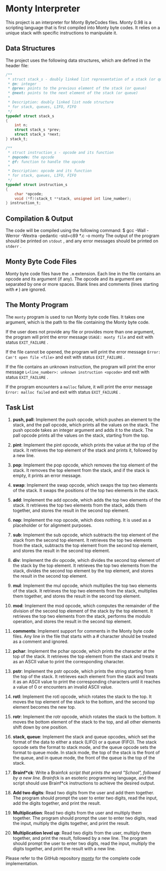# Monty Interpreter

This project is an interpreter for Monty ByteCodes files. Monty 0.98 is a scripting language that is first compiled into Monty byte codes. It relies on a unique stack with specific instructions to manipulate it.

## Data Structures

The project uses the following data structures, which are defined in the header file:

```c
/**
 * struct stack_s - doubly linked list representation of a stack (or queue)
 * @n: integer
 * @prev: points to the previous element of the stack (or queue)
 * @next: points to the next element of the stack (or queue)
 *
 * Description: doubly linked list node structure
 * for stack, queues, LIFO, FIFO
 */
typedef struct stack_s
{
    int n;
    struct stack_s *prev;
    struct stack_s *next;
} stack_t;

/**
 * struct instruction_s - opcode and its function
 * @opcode: the opcode
 * @f: function to handle the opcode
 *
 * Description: opcode and its function
 * for stack, queues, LIFO, FIFO
 */
typedef struct instruction_s
{
    char *opcode;
    void (*f)(stack_t **stack, unsigned int line_number);
} instruction_t;
```

## Compilation & Output

The code will be compiled using the following command:
$ gcc -Wall -Werror -Wextra -pedantic -std=c89 *.c -o monty
The output of the program should be printed on  `stdout` , and any error messages should be printed on  `stderr` .

## Monty Byte Code Files

Monty byte code files have the  `.m`  extension. Each line in the file contains an opcode and its argument (if any). The opcode and its argument are separated by one or more spaces. Blank lines and comments (lines starting with  `#` ) are ignored.

## The Monty Program

The  `monty`  program is used to run Monty byte code files. It takes one argument, which is the path to the file containing the Monty byte code.

If the user does not provide any file or provides more than one argument, the program will print the error message  `USAGE: monty file`  and exit with status  `EXIT_FAILURE` .

If the file cannot be opened, the program will print the error message  `Error: Can't open file <file>`  and exit with status  `EXIT_FAILURE` .

If the file contains an unknown instruction, the program will print the error message  `L<line_number>: unknown instruction <opcode>`  and exit with status  `EXIT_FAILURE` .

If the program encounters a  `malloc`  failure, it will print the error message  `Error: malloc failed`  and exit with status  `EXIT_FAILURE` .

## Task List

1. **push, pall**: Implement the  push  opcode, which pushes an element to the stack, and the  pall  opcode, which prints all the values on the stack. The  push  opcode takes an integer argument and adds it to the stack. The  pall  opcode prints all the values on the stack, starting from the top.

2. **pint**: Implement the  pint  opcode, which prints the value at the top of the stack. It retrieves the top element of the stack and prints it, followed by a new line.

3. **pop**: Implement the  pop  opcode, which removes the top element of the stack. It removes the top element from the stack, and if the stack is empty, it prints an error message.

4. **swap**: Implement the  swap  opcode, which swaps the top two elements of the stack. It swaps the positions of the top two elements in the stack.

5. **add**: Implement the  add  opcode, which adds the top two elements of the stack. It retrieves the top two elements from the stack, adds them together, and stores the result in the second top element.

6. **nop**: Implement the  nop  opcode, which does nothing. It is used as a placeholder or for alignment purposes.

7. **sub**: Implement the  sub  opcode, which subtracts the top element of the stack from the second top element. It retrieves the top two elements from the stack, subtracts the top element from the second top element, and stores the result in the second top element.

8. **div**: Implement the  div  opcode, which divides the second top element of the stack by the top element. It retrieves the top two elements from the stack, divides the second top element by the top element, and stores the result in the second top element.

9. **mul**: Implement the  mul  opcode, which multiplies the top two elements of the stack. It retrieves the top two elements from the stack, multiplies them together, and stores the result in the second top element.

10. **mod**: Implement the  mod  opcode, which computes the remainder of the division of the second top element of the stack by the top element. It retrieves the top two elements from the stack, performs the modulo operation, and stores the result in the second top element.

11. **comments**: Implement support for comments in the Monty byte code files. Any line in the file that starts with a  #  character should be treated as a comment and ignored.

12. **pchar**: Implement the  pchar  opcode, which prints the character at the top of the stack. It retrieves the top element from the stack and treats it as an ASCII value to print the corresponding character.

13. **pstr**: Implement the  pstr  opcode, which prints the string starting from the top of the stack. It retrieves each element from the stack and treats it as an ASCII value to print the corresponding characters until it reaches a value of 0 or encounters an invalid ASCII value.

14. **rotl**: Implement the  rotl  opcode, which rotates the stack to the top. It moves the top element of the stack to the bottom, and the second top element becomes the new top.

15. **rotr**: Implement the  rotr  opcode, which rotates the stack to the bottom. It moves the bottom element of the stack to the top, and all other elements shift down by one position.

16. **stack, queue**: Implement the  stack  and  queue  opcodes, which set the format of the data to either a stack (LIFO) or a queue (FIFO). The  stack  opcode sets the format to stack mode, and the  queue  opcode sets the format to queue mode. In stack mode, the top of the stack is the front of the queue, and in queue mode, the front of the queue is the top of the stack.

17. **Brainf*ck**: Write a Brainf*ck script that prints the word "School", followed by a new line. Brainf*ck is an esoteric programming language, and the script should use Brainf*ck instructions to achieve the desired output.

18. **Add two digits**: Read two digits from the user and add them together. The program should prompt the user to enter two digits, read the input, add the digits together, and print the result.

19. **Multiplication**: Read two digits from the user and multiply them together. The program should prompt the user to enter two digits, read the input, multiply the digits together, and print the result.

20. **Multiplication level up**: Read two digits from the user, multiply them together, and print the result, followed by a new line. The program should prompt the user to enter two digits, read the input, multiply the digits together, and print the result with a new line.

Please refer to the GitHub repository [monty](https://github.com/paschalugwu/monty) for the complete code implementation.
